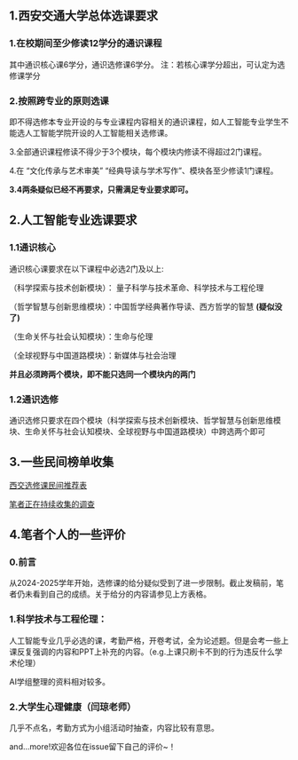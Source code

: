 ## 1.西安交通大学总体选课要求

### 1.在校期间至少修读**12学分**的通识课程
其中通识核心课6学分，通识选修课6学分。
注：若核心课学分超出，可认定为选修课学分
### 2.按照跨专业的原则选课
即不得选修本专业开设的与专业课程内容相关的通识课程，如人工智能专业学生不能选人工智能学院开设的人工智能相关选修课。

3.全部通识课程修读不得少于3个模块，每个模块内修读不得超过2门课程。

4.在 “文化传承与艺术审美” “经典导读与学术写作”、模块各至少修读1门课程。

**3.4两条疑似已经不再要求，只需满足专业要求即可。**
## 2.人工智能专业选课要求
### 1.1通识核心
通识核心课要求在以下课程中必选2门及以上:

（科学探索与技术创新模块）：
量子科学与技术革命、科学技术与工程伦理

（哲学智慧与创新思维模块）：中国哲学经典著作导读、西方哲学的智慧 **(疑似没了)**

（生命关怀与社会认知模块）：生命与伦理

（全球视野与中国道路模块）：新媒体与社会治理

**并且必须跨两个模块，即不能只选同一个模块内的两门**
### 1.2通识选修
通识选修只要求在四个模块（科学探索与技术创新模块、哲学智慧与创新思维模块、生命关怀与社会认知模块、全球视野与中国道路模块）中跨选两个即可
## 3.一些民间榜单收集
[西交选修课民间推荐表](https://www.kdocs.cn/l/csz66VHlZ9NC)

[笔者正在持续收集的调查](https://www.wjx.cn/vm/t2x7FQp.aspx#)
## 4.笔者个人的一些评价
### 0.前言
从2024-2025学年开始，选修课的给分疑似受到了进一步限制。截止发稿前，笔者仍未看到自己的成绩。关于给分的内容请参见上方表格。
### 1.科学技术与工程伦理：
人工智能专业几乎必选的课，考勤严格，开卷考试，全为论述题。但是会考一些上课反复强调的内容和PPT上补充的内容。（e.g.上课只刷卡不到的行为违反什么学术伦理）

AI学组整理的资料相对较多。
### 2.大学生心理健康（闫琼老师）
几乎不点名，考勤方式为小组活动时抽查，内容比较有意思。

and...more!欢迎各位在issue留下自己的评价~！


